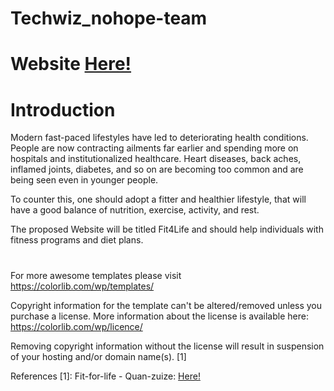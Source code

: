 # Techwiz_nohope-team

# Website <a href="https://fit4lifeproject.glitch.me/fit-4-life/index.html">Here!</a>

# Introduction
Modern fast-paced lifestyles have led to deteriorating health conditions. People are now
contracting ailments far earlier and spending more on hospitals and institutionalized
healthcare. Heart diseases, back aches, inflamed joints, diabetes, and so on are becoming
too common and are being seen even in younger people.

To counter this, one should adopt a fitter and healthier lifestyle, that will have a good
balance of nutrition, exercise, activity, and rest.

The proposed Website will be titled Fit4Life and should help individuals with fitness
programs and diet plans.
#
#
#
#

For more awesome templates please visit https://colorlib.com/wp/templates/

Copyright information for the template can't be altered/removed unless you purchase a license.
More information about the license is available here: https://colorlib.com/wp/licence/

Removing copyright information without the license will result in suspension of your hosting and/or domain name(s). [1]

References [1]: Fit-for-life - Quan-zuize: <a href="https://github.com/Quan-zuize/Fit-for-life">Here!</a>
